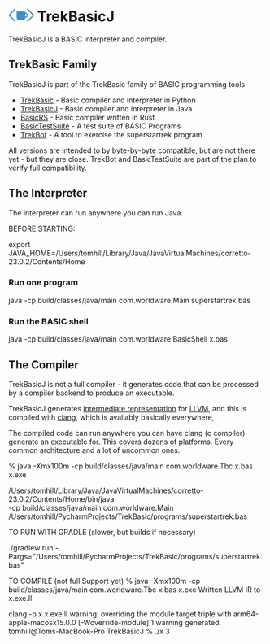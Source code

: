 # <img src="images/logo7.png" alt="Logo" width="50" height="25"> TrekBasicJ
TrekBasicJ is a BASIC interpreter and compiler. 

## TrekBasic Family
TrekBasicJ is part of the TrekBasic family of BASIC programming tools.
* [TrekBasic](https://github.com/cocode/TrekBASIC) - Basic compiler and interpreter in Python
* [TrekBasicJ](https://github.com/cocode/TrekBasicJ) - Basic compiler and interpreter in Java
* [BasicRS](https://github.com/cocode/BasicRS) - Basic compiler written in Rust
* [BasicTestSuite](https://github.com/cocode/BasicTestSuite) - A test suite of BASIC Programs
* [TrekBot](https://github.com/cocode/TrekBot) - A tool to exercise the superstartrek program

All versions are intended to by byte-by-byte compatible, but are not
there yet - but they are close. TrekBot and BasicTestSuite are part of the
plan to verify full compatibility.

## The Interpreter 
The interpreter can run anywhere you can run Java.

BEFORE STARTING:

export JAVA_HOME=/Users/tomhill/Library/Java/JavaVirtualMachines/corretto-23.0.2/Contents/Home

### Run one program

java -cp build/classes/java/main com.worldware.Main superstartrek.bas

### Run the BASIC shell
java -cp build/classes/java/main com.worldware.BasicShell x.bas

## The Compiler
TrekBasicJ is not a full compiler - it generates code that can be 
processed by a compiler backend to produce an executable.

TrekBasicJ generates [intermediate representation](https://en.wikipedia.org/wiki/Intermediate_representation) for [LLVM](https://llvm.org/), and
this is compiled with [clang](https://clang.llvm.org/), which is availably basically 
everywhere,

The compiled code can run anywhere you can have clang (c compiler) generate an executable for. This covers dozens of
platforms. Every common architecture and a lot of uncommon ones.

% java -Xmx100m -cp build/classes/java/main com.worldware.Tbc x.bas x.exe







/Users/tomhill/Library/Java/JavaVirtualMachines/corretto-23.0.2/Contents/Home/bin/java \
  -cp build/classes/java/main com.worldware.Main \
  /Users/tomhill/PycharmProjects/TrekBasic/programs/superstartrek.bas
  

TO RUN WITH GRADLE (slower, but builds if necessary)

./gradlew run -Pargs="/Users/tomhill/PycharmProjects/TrekBasic/programs/superstartrek.bas"


TO COMPILE (not full Support yet)
% java -Xmx100m -cp build/classes/java/main com.worldware.Tbc x.bas x.exe 
Written LLVM IR to x.exe.ll

clang -o x x.exe.ll
warning: overriding the module target triple with arm64-apple-macosx15.0.0 [-Woverride-module]
1 warning generated.
tomhill@Toms-MacBook-Pro TrekBasicJ % ./x
3

